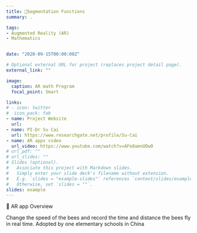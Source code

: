 ```yaml
---
title: 🐝Segmentation Functions
summary: .

tags:
- Augmented Reality (AR)
- Mathematics


date: "2020-09-15T00:00:00Z"

# Optional external URL for project (replaces project detail page).
external_link: ""

image:
  caption: AR math Program
  focal_point: Smart

links:
# - icon: twitter
#  icon_pack: fab
- name: Project Website
  url: 
- name: PI-Dr Su Cai
  url: https://www.researchgate.net/profile/Su-Cai
- name: AR apps video
  url_video: https://www.youtube.com/watch?v=AFe8amnUDw0
# url_pdf: ""
# url_slides: ""
# Slides (optional).
#   Associate this project with Markdown slides.
#   Simply enter your slide deck's filename without extension.
#   E.g. `slides = "example-slides"` references `content/slides/example-slides.md`.
#   Otherwise, set `slides = ""`.
slides: example
---
```


<!-- {{% callout note %}}
Aug. 2020 - Present (Principal Investigator: Dr. Xiao Hu)
{{% /callout %}} -->



🌟 AR app Overview

Change the speed of the bees and record the time and distance the bees fly in real time. 
Adopted by one elementary schools in China
